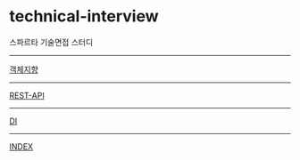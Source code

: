 # technical-interview
스파르타 기술면접 스터디
***

[객체지향](https://github.com/j-jh-Study/technical-interview/blob/main/OOP.md)

***

[REST-API](https://github.com/j-jh-Study/technical-interview/blob/main/REST-API.md)

***

[DI](https://github.com/j-jh-Study/technical-interview/blob/main/DI.md)

***

[INDEX](https://github.com/j-jh-Study/technical-interview/blob/main/index.md)
